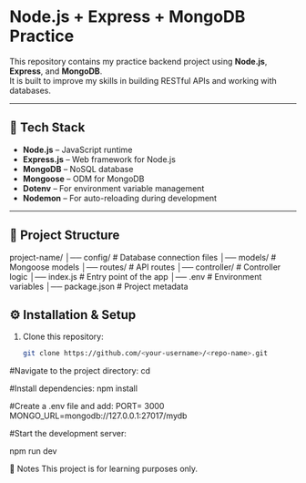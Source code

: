 # Node.js + Express + MongoDB Practice

This repository contains my practice backend project using **Node.js**, **Express**, and **MongoDB**.  
It is built to improve my skills in building RESTful APIs and working with databases.

---

## 🚀 Tech Stack
- **Node.js** – JavaScript runtime
- **Express.js** – Web framework for Node.js
- **MongoDB** – NoSQL database
- **Mongoose** – ODM for MongoDB
- **Dotenv** – For environment variable management
- **Nodemon** – For auto-reloading during development

---

## 📂 Project Structure

project-name/
│── config/ # Database connection files
│── models/ # Mongoose models
│── routes/ # API routes
│── controller/ # Controller logic
│── index.js # Entry point of the app
│── .env # Environment variables
│── package.json # Project metadata


## ⚙️ Installation & Setup
1. Clone this repository:
   ```bash
   git clone https://github.com/<your-username>/<repo-name>.git


  #Navigate to the project directory:
  cd <repo-name>


  #Install dependencies:
  npm install

  #Create a .env file and add:
PORT= 3000
MONGO_URL=mongodb://127.0.0.1:27017/mydb


#Start the development server:

npm run dev

📝 Notes
This project is for learning purposes only.